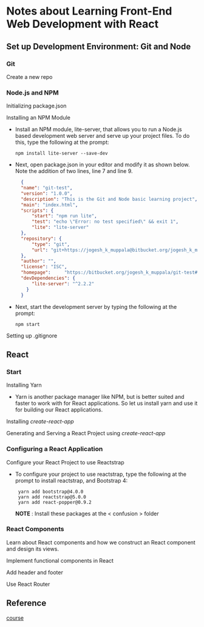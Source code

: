 # Notes about Learning Front-End Web Development with React

## Set up Development Environment: Git and Node

### Git

Create a new repo

### Node.js and NPM

Initializing package.json
  
Installing an NPM Module

* Install an NPM module, lite-server, that allows you to run a Node.js based development web server and serve up your project files. To do this, type the following at the prompt:
    
    `npm install lite-server --save-dev`
* Next, open package.json in your editor and modify it as shown below. Note the addition of two lines, line 7 and line 9.
  
  ```json
    {
    "name": "git-test",
    "version": "1.0.0",
    "description": "This is the Git and Node basic learning project",
    "main": "index.html",
    "scripts": {
        "start": "npm run lite",
        "test": "echo \"Error: no test specified\" && exit 1",
        "lite": "lite-server"
    },
    "repository": {
        "type": "git",
        "url": "git+https://jogesh_k_muppala@bitbucket.org/jogesh_k_muppala/git-test.git"
    },
    "author": "",
    "license": "ISC",
    "homepage":     "https://bitbucket.org/jogesh_k_muppala/git-test#readme",
    "devDependencies": {
        "lite-server": "^2.2.2"
      }
    }
  ```

* Next, start the development server by typing the following at the prompt:
    
    `npm start`

Setting up .gitignore

## React

### Start

Installing Yarn

* Yarn is another package manager like NPM, but is better suited and faster to work with for React applications. So let us install yarn and use it for building our React applications.
  
Installing *create-react-app*

Generating and Serving a React Project using *create-react-app*

### Configuring a React Application

Configure your React Project to use Reactstrap

* To configure your project to use reactstrap, type the following at the prompt to install reactstrap, and Bootstrap 4:
  
  ```
   yarn add bootstrap@4.0.0
   yarn add reactstrap@5.0.0
   yarn add react-popper@0.9.2
  ```

    **NOTE** : Install these packages at the < confusion > folder

### React Components

Learn about React components and how we construct an React component and design its views.

Implement functional components in React

Add header and footer

Use React Router

## Reference

[course](https://www.coursera.org/learn/front-end-react/home/welcome)